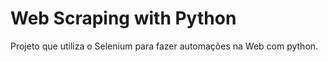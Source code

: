 # Web Scraping with Python
 Projeto que utiliza o Selenium para fazer automações na Web com python.

